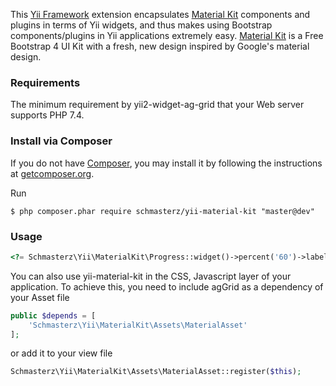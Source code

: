 This [Yii Framework] extension encapsulates [Material Kit] components
and plugins in terms of Yii widgets, and thus makes using Bootstrap components/plugins
in Yii applications extremely easy.
[Material Kit] is a Free Bootstrap 4 UI Kit with a fresh, new design inspired by Google's material design. 

[Yii Framework]:        http://www.yiiframework.com/
[Material Kit]:  https://github.com/creativetimofficial/material-kit

### Requirements

The minimum requirement by yii2-widget-ag-grid that your Web server supports PHP 7.4.

### Install via Composer

If you do not have [Composer](http://getcomposer.org/), you may install it by following the instructions
at [getcomposer.org](http://getcomposer.org/doc/00-intro.md#installation-nix).

Run

```
$ php composer.phar require schmasterz/yii-material-kit "master@dev"
```

### Usage

```php
<?= Schmasterz\Yii\MaterialKit\Progress::widget()->percent('60')->label('test'); ?>
```
You can also use yii-material-kit in the CSS, Javascript layer of your application. 
To achieve this, you need to include agGrid as a dependency of your Asset file
```php
public $depends = [
    'Schmasterz\Yii\MaterialKit\Assets\MaterialAsset'
];
```
or add it to your view file
```php
Schmasterz\Yii\MaterialKit\Assets\MaterialAsset::register($this);
```
